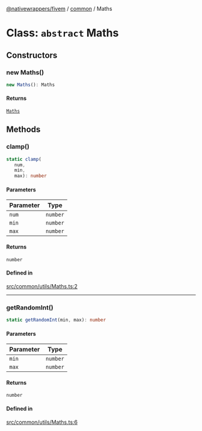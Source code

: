 [@nativewrappers/fivem](../../README.md) / [common](../README.md) / Maths

# Class: `abstract` Maths

## Constructors

### new Maths()

```ts
new Maths(): Maths
```

#### Returns

[`Maths`](Maths.md)

## Methods

### clamp()

```ts
static clamp(
   num, 
   min, 
   max): number
```

#### Parameters

| Parameter | Type |
| ------ | ------ |
| `num` | `number` |
| `min` | `number` |
| `max` | `number` |

#### Returns

`number`

#### Defined in

[src/common/utils/Maths.ts:2](https://github.com/nativewrappers/fivem/blob/a8f3fbc0f47fb5552a00c18a4d0c12645ae62f70/src/common/utils/Maths.ts#L2)

***

### getRandomInt()

```ts
static getRandomInt(min, max): number
```

#### Parameters

| Parameter | Type |
| ------ | ------ |
| `min` | `number` |
| `max` | `number` |

#### Returns

`number`

#### Defined in

[src/common/utils/Maths.ts:6](https://github.com/nativewrappers/fivem/blob/a8f3fbc0f47fb5552a00c18a4d0c12645ae62f70/src/common/utils/Maths.ts#L6)
